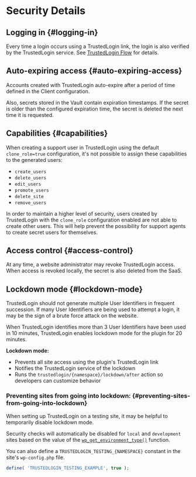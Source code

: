 # Security Details

## Logging in {#logging-in}

Every time a login occurs using a TrustedLogin link, the login is also verified by the TrustedLogin service. See [TrustedLogin Flow](/flows) for details.

## Auto-expiring access {#auto-expiring-access}

Accounts created with TrustedLogin auto-expire after a period of time defined in the Client configuration.

Also, secrets stored in the Vault contain expiration timestamps. If the secret is older than the configured expiration time, the secret is deleted the next time it is requested.

## Capabilities {#capabilities}

When creating a support user in TrustedLogin using the default `clone_role=true` configuration, it's not possible to assign these capabilities to the generated users:

- `create_users`
- `delete_users`
- `edit_users`
- `promote_users`
- `delete_site`
- `remove_users`

In order to maintain a higher level of security, users created by TrustedLogin with the `clone_role` configuration enabled are not able to create other users. This will help prevent the possibility for support agents to create secret users for themselves.

## Access control {#access-control}

At any time, a website administrator may revoke TrustedLogin access. When access is revoked locally, the secret is also deleted from the SaaS.

## Lockdown mode {#lockdown-mode}

TrustedLogin should not generate multiple User Identifiers in frequent succession. If many User Identifiers are being used to attempt a login, it may be the sign of a brute force attack on the website.

When TrustedLogin identifies more than 3 User Identifiers have been used in 10 minutes, TrustedLogin enables lockdown mode for the plugin for 20 minutes.

**Lockdown mode:**

- Prevents all site access using the plugin's TrustedLogin link
- Notifies the TrustedLogin service of the lockdown
- Runs the `trustedlogin/{namespace}/lockdown/after` action so developers can customize behavior

### Preventing sites from going into lockdown: {#preventing-sites-from-going-into-lockdown}

When setting up TrustedLogin on a testing site, it may be helpful to temporarily disable lockdown mode.

Security checks will automatically be disabled for `local` and `development` sites based on the value of the [`wp_get_environment_type()`](https://developer.wordpress.org/reference/functions/wp_get_environment_type/) function.

You can also define a `TRUSTEDLOGIN_TESTING_{NAMESPACE}` constant in the site's `wp-config.php` file.

```php
define( 'TRUSTEDLOGIN_TESTING_EXAMPLE', true );
```
